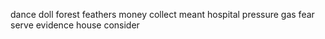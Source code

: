 dance doll forest feathers money collect meant hospital pressure gas fear serve evidence house consider